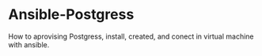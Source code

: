 # Ansible-Postgress
How to aprovising Postgress, install, created, and conect in virtual machine with ansible.
